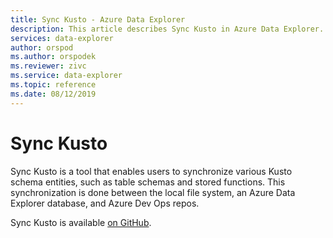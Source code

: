 ```yaml
---
title: Sync Kusto - Azure Data Explorer
description: This article describes Sync Kusto in Azure Data Explorer.
services: data-explorer
author: orspod
ms.author: orspodek
ms.reviewer: zivc
ms.service: data-explorer
ms.topic: reference
ms.date: 08/12/2019
---
```


# Sync Kusto

Sync Kusto is a tool that enables users to synchronize various Kusto schema entities, such as table schemas and stored functions. This synchronization is done between the local file
system, an Azure Data Explorer database, and Azure Dev Ops repos.

Sync Kusto is available [on GitHub](https://github.com/microsoft/synckusto).